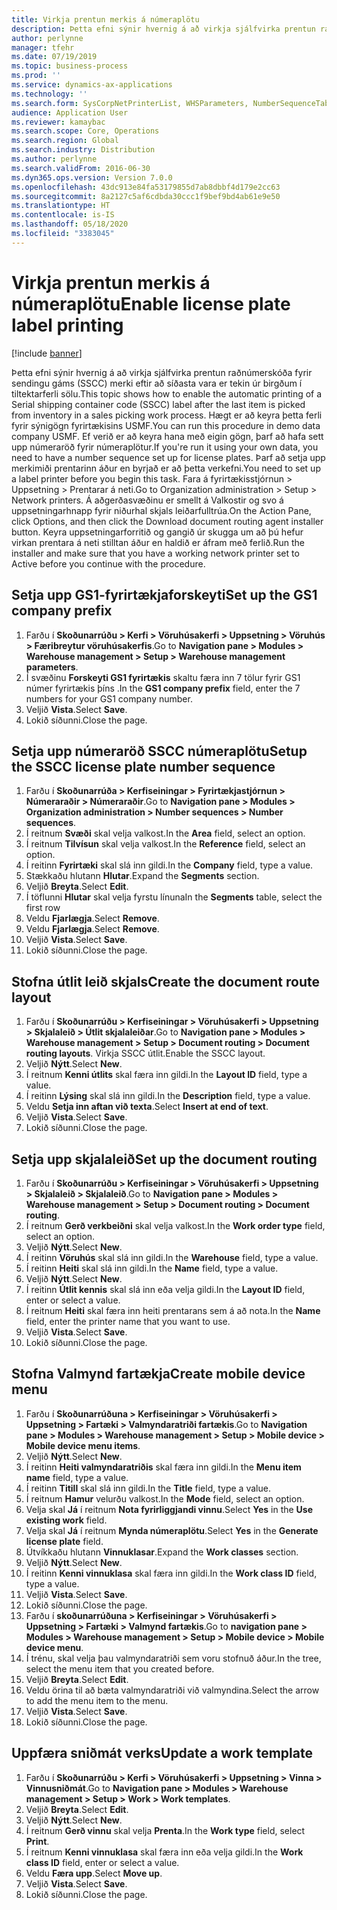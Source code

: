 ```yaml
---
title: Virkja prentun merkis á númeraplötu
description: Þetta efni sýnir hvernig á að virkja sjálfvirka prentun raðnúmerskóða fyrir sendingu gáms (SSCC) merki eftir að síðasta vara er tekin úr birgðum í tiltektarferli sölu.
author: perlynne
manager: tfehr
ms.date: 07/19/2019
ms.topic: business-process
ms.prod: ''
ms.service: dynamics-ax-applications
ms.technology: ''
ms.search.form: SysCorpNetPrinterList, WHSParameters, NumberSequenceTableListPage, NumberSequenceDetails, WHSDocumentRoutingLayout, WHSDocumentRouting, WHSRFMenuItem, WHSRFMenu, WHSWorkTemplateTable
audience: Application User
ms.reviewer: kamaybac
ms.search.scope: Core, Operations
ms.search.region: Global
ms.search.industry: Distribution
ms.author: perlynne
ms.search.validFrom: 2016-06-30
ms.dyn365.ops.version: Version 7.0.0
ms.openlocfilehash: 43dc913e84fa53179855d7ab8dbbf4d179e2cc63
ms.sourcegitcommit: 8a2127c5af6cdbda30ccc1f9bef9bd4ab61e9e50
ms.translationtype: HT
ms.contentlocale: is-IS
ms.lasthandoff: 05/18/2020
ms.locfileid: "3383045"
---
```

# <a name="enable-license-plate-label-printing"></a><span data-ttu-id="f16fd-103">Virkja prentun merkis á númeraplötu</span><span class="sxs-lookup"><span data-stu-id="f16fd-103">Enable license plate label printing</span></span>

[!include [banner](../../includes/banner.md)]

<span data-ttu-id="f16fd-104">Þetta efni sýnir hvernig á að virkja sjálfvirka prentun raðnúmerskóða fyrir sendingu gáms (SSCC) merki eftir að síðasta vara er tekin úr birgðum í tiltektarferli sölu.</span><span class="sxs-lookup"><span data-stu-id="f16fd-104">This topic shows how to enable the automatic printing of a Serial shipping container code (SSCC) label after the last item is picked from inventory in a sales picking work process.</span></span> <span data-ttu-id="f16fd-105">Hægt er að keyra þetta ferli fyrir sýnigögn fyrirtækisins USMF.</span><span class="sxs-lookup"><span data-stu-id="f16fd-105">You can run this procedure in demo data company USMF.</span></span> <span data-ttu-id="f16fd-106">Ef verið er að keyra hana með eigin gögn, þarf að hafa sett upp númeraröð fyrir númeraplötur.</span><span class="sxs-lookup"><span data-stu-id="f16fd-106">If you're run it using your own data, you need to have a number sequence set up for license plates.</span></span> <span data-ttu-id="f16fd-107">Þarf að setja upp merkimiði prentarinn áður en byrjað er að þetta verkefni.</span><span class="sxs-lookup"><span data-stu-id="f16fd-107">You need to set up a label printer before you begin this task.</span></span> <span data-ttu-id="f16fd-108">Fara á fyrirtækisstjórnun > Uppsetning > Prentarar á neti.</span><span class="sxs-lookup"><span data-stu-id="f16fd-108">Go to Organization administration > Setup > Network printers.</span></span> <span data-ttu-id="f16fd-109">Á aðgerðasvæðinu er smellt á Valkostir og svo á uppsetningarhnapp fyrir niðurhal skjals leiðarfulltrúa.</span><span class="sxs-lookup"><span data-stu-id="f16fd-109">On the Action Pane, click Options, and then click the Download document routing agent installer button.</span></span> <span data-ttu-id="f16fd-110">Keyra uppsetningarforritið og gangið úr skugga um að þú hefur virkan prentara á neti stilltan áður en haldið er áfram með ferlið.</span><span class="sxs-lookup"><span data-stu-id="f16fd-110">Run the installer and make sure that you have a working network printer set to Active before you continue with the procedure.</span></span>


## <a name="set-up-the-gs1-company-prefix"></a><span data-ttu-id="f16fd-111">Setja upp GS1-fyrirtækjaforskeyti</span><span class="sxs-lookup"><span data-stu-id="f16fd-111">Set up the GS1 company prefix</span></span>
1. <span data-ttu-id="f16fd-112">Farðu í **Skoðunarrúðu > Kerfi > Vöruhúsakerfi > Uppsetning > Vöruhús > Færibreytur vöruhúsakerfis**.</span><span class="sxs-lookup"><span data-stu-id="f16fd-112">Go to **Navigation pane > Modules > Warehouse management > Setup > Warehouse management parameters**.</span></span>
2. <span data-ttu-id="f16fd-113">Í svæðinu **Forskeyti GS1 fyrirtækis** skaltu færa inn 7 tölur fyrir GS1 númer fyrirtækis þíns .</span><span class="sxs-lookup"><span data-stu-id="f16fd-113">In the **GS1 company prefix** field, enter the 7 numbers for your GS1 company number.</span></span>
3. <span data-ttu-id="f16fd-114">Veljið **Vista**.</span><span class="sxs-lookup"><span data-stu-id="f16fd-114">Select **Save**.</span></span>
4. <span data-ttu-id="f16fd-115">Lokið síðunni.</span><span class="sxs-lookup"><span data-stu-id="f16fd-115">Close the page.</span></span>

## <a name="setup-the-sscc-license-plate-number-sequence"></a><span data-ttu-id="f16fd-116">Setja upp númeraröð SSCC númeraplötu</span><span class="sxs-lookup"><span data-stu-id="f16fd-116">Setup the SSCC license plate number sequence</span></span>
1. <span data-ttu-id="f16fd-117">Farðu í **Skoðunarrúða > Kerfiseiningar > Fyrirtækjastjórnun > Númeraraðir > Númeraraðir**.</span><span class="sxs-lookup"><span data-stu-id="f16fd-117">Go to **Navigation pane > Modules > Organization administration > Number sequences > Number sequences**.</span></span>
2. <span data-ttu-id="f16fd-118">Í reitnum **Svæði** skal velja valkost.</span><span class="sxs-lookup"><span data-stu-id="f16fd-118">In the **Area** field, select an option.</span></span>
3. <span data-ttu-id="f16fd-119">Í reitnum **Tilvísun** skal velja valkost.</span><span class="sxs-lookup"><span data-stu-id="f16fd-119">In the **Reference** field, select an option.</span></span>
4. <span data-ttu-id="f16fd-120">Í reitinn **Fyrirtæki** skal slá inn gildi.</span><span class="sxs-lookup"><span data-stu-id="f16fd-120">In the **Company** field, type a value.</span></span>
5. <span data-ttu-id="f16fd-121">Stækkaðu hlutann **Hlutar**.</span><span class="sxs-lookup"><span data-stu-id="f16fd-121">Expand the **Segments** section.</span></span>
6. <span data-ttu-id="f16fd-122">Veljið **Breyta**.</span><span class="sxs-lookup"><span data-stu-id="f16fd-122">Select **Edit**.</span></span>
7. <span data-ttu-id="f16fd-123">Í töflunni **Hlutar** skal velja fyrstu línuna</span><span class="sxs-lookup"><span data-stu-id="f16fd-123">In the **Segments** table, select the first row</span></span>
8. <span data-ttu-id="f16fd-124">Veldu **Fjarlægja**.</span><span class="sxs-lookup"><span data-stu-id="f16fd-124">Select **Remove**.</span></span>
9. <span data-ttu-id="f16fd-125">Veldu **Fjarlægja**.</span><span class="sxs-lookup"><span data-stu-id="f16fd-125">Select **Remove**.</span></span>
10. <span data-ttu-id="f16fd-126">Veljið **Vista**.</span><span class="sxs-lookup"><span data-stu-id="f16fd-126">Select **Save**.</span></span>
11. <span data-ttu-id="f16fd-127">Lokið síðunni.</span><span class="sxs-lookup"><span data-stu-id="f16fd-127">Close the page.</span></span>

## <a name="create-the-document-route-layout"></a><span data-ttu-id="f16fd-128">Stofna útlit leið skjals</span><span class="sxs-lookup"><span data-stu-id="f16fd-128">Create the document route layout</span></span>
1. <span data-ttu-id="f16fd-129">Farðu í **Skoðunarrúðu > Kerfiseiningar > Vöruhúsakerfi > Uppsetning > Skjalaleið > Útlit skjalaleiðar**.</span><span class="sxs-lookup"><span data-stu-id="f16fd-129">Go to **Navigation pane > Modules > Warehouse management > Setup > Document routing > Document routing layouts**.</span></span> <span data-ttu-id="f16fd-130">Virkja SSCC útlit.</span><span class="sxs-lookup"><span data-stu-id="f16fd-130">Enable the SSCC layout.</span></span>  
2. <span data-ttu-id="f16fd-131">Veljið **Nýtt**.</span><span class="sxs-lookup"><span data-stu-id="f16fd-131">Select **New**.</span></span>
3. <span data-ttu-id="f16fd-132">Í reitnum **Kenni útlits** skal færa inn gildi.</span><span class="sxs-lookup"><span data-stu-id="f16fd-132">In the **Layout ID** field, type a value.</span></span>
4. <span data-ttu-id="f16fd-133">Í reitinn **Lýsing** skal slá inn gildi.</span><span class="sxs-lookup"><span data-stu-id="f16fd-133">In the **Description** field, type a value.</span></span>
5. <span data-ttu-id="f16fd-134">Veldu **Setja inn aftan við texta**.</span><span class="sxs-lookup"><span data-stu-id="f16fd-134">Select **Insert at end of text**.</span></span>
6. <span data-ttu-id="f16fd-135">Veljið **Vista**.</span><span class="sxs-lookup"><span data-stu-id="f16fd-135">Select **Save**.</span></span>
7. <span data-ttu-id="f16fd-136">Lokið síðunni.</span><span class="sxs-lookup"><span data-stu-id="f16fd-136">Close the page.</span></span>

## <a name="set-up-the-document-routing"></a><span data-ttu-id="f16fd-137">Setja upp skjalaleið</span><span class="sxs-lookup"><span data-stu-id="f16fd-137">Set up the document routing</span></span>
1. <span data-ttu-id="f16fd-138">Farðu í **Skoðunarrúðu > Kerfiseiningar > Vöruhúsakerfi > Uppsetning > Skjalaleið > Skjalaleið**.</span><span class="sxs-lookup"><span data-stu-id="f16fd-138">Go to **Navigation pane > Modules > Warehouse management > Setup > Document routing > Document routing**.</span></span>
2. <span data-ttu-id="f16fd-139">Í reitnum **Gerð verkbeiðni** skal velja valkost.</span><span class="sxs-lookup"><span data-stu-id="f16fd-139">In the **Work order type** field, select an option.</span></span>
3. <span data-ttu-id="f16fd-140">Veljið **Nýtt**.</span><span class="sxs-lookup"><span data-stu-id="f16fd-140">Select **New**.</span></span>
4. <span data-ttu-id="f16fd-141">Í reitinn **Vöruhús** skal slá inn gildi.</span><span class="sxs-lookup"><span data-stu-id="f16fd-141">In the **Warehouse** field, type a value.</span></span>
5. <span data-ttu-id="f16fd-142">Í reitinn **Heiti** skal slá inn gildi.</span><span class="sxs-lookup"><span data-stu-id="f16fd-142">In the **Name** field, type a value.</span></span>
6. <span data-ttu-id="f16fd-143">Veljið **Nýtt**.</span><span class="sxs-lookup"><span data-stu-id="f16fd-143">Select **New**.</span></span>
7. <span data-ttu-id="f16fd-144">Í reitinn **Útlit kennis** skal slá inn eða velja gildi.</span><span class="sxs-lookup"><span data-stu-id="f16fd-144">In the **Layout ID** field, enter or select a value.</span></span>
8. <span data-ttu-id="f16fd-145">Í reitnum **Heiti** skal færa inn heiti prentarans sem á að nota.</span><span class="sxs-lookup"><span data-stu-id="f16fd-145">In the **Name** field, enter the printer name that you want to use.</span></span>
9. <span data-ttu-id="f16fd-146">Veljið **Vista**.</span><span class="sxs-lookup"><span data-stu-id="f16fd-146">Select **Save**.</span></span>
10. <span data-ttu-id="f16fd-147">Lokið síðunni.</span><span class="sxs-lookup"><span data-stu-id="f16fd-147">Close the page.</span></span>

## <a name="create-mobile-device-menu"></a><span data-ttu-id="f16fd-148">Stofna Valmynd fartækja</span><span class="sxs-lookup"><span data-stu-id="f16fd-148">Create mobile device menu</span></span>
1. <span data-ttu-id="f16fd-149">Farðu í **Skoðunarrúðuna > Kerfiseiningar > Vöruhúsakerfi > Uppsetning > Fartæki > Valmyndaratriði fartækis**.</span><span class="sxs-lookup"><span data-stu-id="f16fd-149">Go to **Navigation pane > Modules > Warehouse management > Setup > Mobile device > Mobile device menu items**.</span></span>
2. <span data-ttu-id="f16fd-150">Veljið **Nýtt**.</span><span class="sxs-lookup"><span data-stu-id="f16fd-150">Select **New**.</span></span>
3. <span data-ttu-id="f16fd-151">Í reitinn **Heiti valmyndaratriðis** skal færa inn gildi.</span><span class="sxs-lookup"><span data-stu-id="f16fd-151">In the **Menu item name** field, type a value.</span></span>
4. <span data-ttu-id="f16fd-152">Í reitinn **Titill** skal slá inn gildi.</span><span class="sxs-lookup"><span data-stu-id="f16fd-152">In the **Title** field, type a value.</span></span>
5. <span data-ttu-id="f16fd-153">Í reitnum **Hamur** velurðu valkost.</span><span class="sxs-lookup"><span data-stu-id="f16fd-153">In the **Mode** field, select an option.</span></span>
6. <span data-ttu-id="f16fd-154">Velja skal **Já** í reitnum **Nota fyrirliggjandi vinnu**.</span><span class="sxs-lookup"><span data-stu-id="f16fd-154">Select **Yes** in the **Use existing work** field.</span></span>
7. <span data-ttu-id="f16fd-155">Velja skal **Já** í reitnum **Mynda númeraplötu**.</span><span class="sxs-lookup"><span data-stu-id="f16fd-155">Select **Yes** in the **Generate license plate** field.</span></span>
8. <span data-ttu-id="f16fd-156">Útvíkkaðu hlutann **Vinnuklasar**.</span><span class="sxs-lookup"><span data-stu-id="f16fd-156">Expand the **Work classes** section.</span></span>
9. <span data-ttu-id="f16fd-157">Veljið **Nýtt**.</span><span class="sxs-lookup"><span data-stu-id="f16fd-157">Select **New**.</span></span>
10. <span data-ttu-id="f16fd-158">Í reitinn **Kenni vinnuklasa** skal færa inn gildi.</span><span class="sxs-lookup"><span data-stu-id="f16fd-158">In the **Work class ID** field, type a value.</span></span>
11. <span data-ttu-id="f16fd-159">Veljið **Vista**.</span><span class="sxs-lookup"><span data-stu-id="f16fd-159">Select **Save**.</span></span>
12. <span data-ttu-id="f16fd-160">Lokið síðunni.</span><span class="sxs-lookup"><span data-stu-id="f16fd-160">Close the page.</span></span>
13. <span data-ttu-id="f16fd-161">Farðu í **skoðunarrúðuna > Kerfiseiningar > Vöruhúsakerfi > Uppsetning > Fartæki > Valmynd fartækis**.</span><span class="sxs-lookup"><span data-stu-id="f16fd-161">Go to **navigation pane > Modules > Warehouse management > Setup > Mobile device > Mobile device menu**.</span></span>
14. <span data-ttu-id="f16fd-162">Í trénu, skal velja þau valmyndaratriði sem voru stofnuð áður.</span><span class="sxs-lookup"><span data-stu-id="f16fd-162">In the tree, select the menu item that you created before.</span></span>
15. <span data-ttu-id="f16fd-163">Veljið **Breyta**.</span><span class="sxs-lookup"><span data-stu-id="f16fd-163">Select **Edit**.</span></span>
16. <span data-ttu-id="f16fd-164">Veldu örina til að bæta valmyndaratriði við valmyndina.</span><span class="sxs-lookup"><span data-stu-id="f16fd-164">Select the arrow to add the menu item to the menu.</span></span>
17. <span data-ttu-id="f16fd-165">Veljið **Vista**.</span><span class="sxs-lookup"><span data-stu-id="f16fd-165">Select **Save**.</span></span>
18. <span data-ttu-id="f16fd-166">Lokið síðunni.</span><span class="sxs-lookup"><span data-stu-id="f16fd-166">Close the page.</span></span>

## <a name="update-a-work-template"></a><span data-ttu-id="f16fd-167">Uppfæra sniðmát verks</span><span class="sxs-lookup"><span data-stu-id="f16fd-167">Update a work template</span></span>
1. <span data-ttu-id="f16fd-168">Farðu í **Skoðunarrúðu > Kerfi > Vöruhúsakerfi > Uppsetning > Vinna > Vinnusniðmát**.</span><span class="sxs-lookup"><span data-stu-id="f16fd-168">Go to **Navigation pane > Modules > Warehouse management > Setup > Work > Work templates**.</span></span>
2. <span data-ttu-id="f16fd-169">Veljið **Breyta**.</span><span class="sxs-lookup"><span data-stu-id="f16fd-169">Select **Edit**.</span></span>
3. <span data-ttu-id="f16fd-170">Veljið **Nýtt**.</span><span class="sxs-lookup"><span data-stu-id="f16fd-170">Select **New**.</span></span>
4. <span data-ttu-id="f16fd-171">Í reitnum **Gerð vinnu** skal velja **Prenta**.</span><span class="sxs-lookup"><span data-stu-id="f16fd-171">In the **Work type** field, select **Print**.</span></span>
5. <span data-ttu-id="f16fd-172">Í reitnum **Kenni vinnuklasa** skal færa inn eða velja gildi.</span><span class="sxs-lookup"><span data-stu-id="f16fd-172">In the **Work class ID** field, enter or select a value.</span></span>
6. <span data-ttu-id="f16fd-173">Veldu **Færa upp**.</span><span class="sxs-lookup"><span data-stu-id="f16fd-173">Select **Move up**.</span></span>
7. <span data-ttu-id="f16fd-174">Veljið **Vista**.</span><span class="sxs-lookup"><span data-stu-id="f16fd-174">Select **Save**.</span></span>
8. <span data-ttu-id="f16fd-175">Lokið síðunni.</span><span class="sxs-lookup"><span data-stu-id="f16fd-175">Close the page.</span></span>


